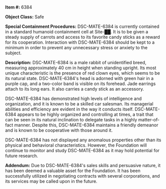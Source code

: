 **Item #:** 6384

**Object Class:** Safe

**Special Containment Procedures:** DSC-MATE-6384 is currently contained in a standard humanoid containment cell at Site-██. It is to be given a steady supply of carrots and access to its favorite candy sticks as a reward for its cooperation. Interaction with DSC-MATE-6384 should be kept to a minimum in order to prevent any unnecessary stress or anxiety to the subject.

**Description:** DSC-MATE-6384 is a male rabbit of unidentified breed, measuring approximately 40 cm in height when standing upright. Its most unique characteristic is the presence of red clown eyes, which seems to be its natural state. DSC-MATE-6384's head is adorned with green hair in a purple cap, and a two-color band is visible on its forehead. Jade earrings attach to its long ears. It also carries a candy stick as an accessory.

DSC-MATE-6384 has demonstrated high levels of intelligence and organization, and it is known to be a skilled car salesman. Its managerial abilities and efficiency are evident in the way it conducts itself. DSC-MATE-6384 appears to be highly organized and controlling at times, a trait that can be seen in its natural inclination to delegate tasks in a highly matter-of-fact manner. Despite this, DSC-MATE-6384 maintains a friendly demeanor and is known to be cooperative with those around it.

DSC-MATE-6384 has not displayed any anomalous properties other than its physical and behavioral characteristics. However, the Foundation will continue to monitor and study DSC-MATE-6384 as it may hold potential for future research. 

**Addendum:** Due to DSC-MATE-6384's sales skills and persuasive nature, it has been deemed a valuable asset for the Foundation. It has been successfully utilized in negotiating contracts with several corporations, and its services may be called upon in the future.